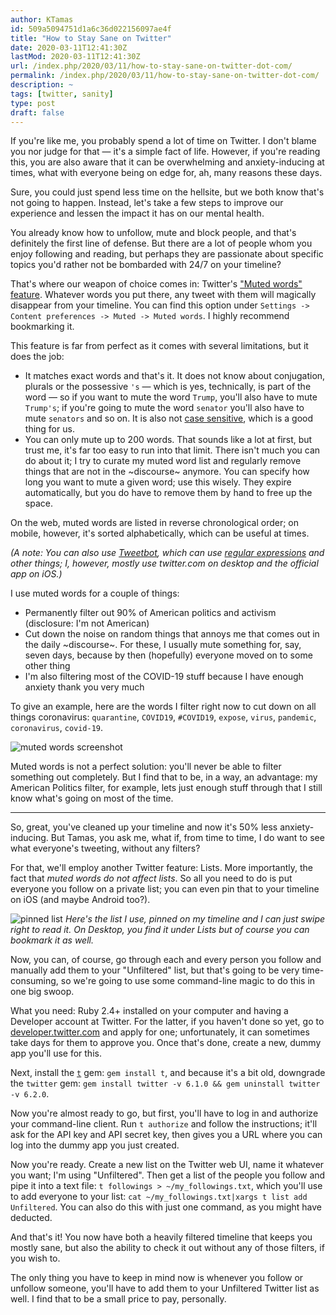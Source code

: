 ```yaml
---
author: KTamas
id: 509a5094751d1a6c36d022156097ae4f
title: "How to Stay Sane on Twitter"
date: 2020-03-11T12:41:30Z
lastMod: 2020-03-11T12:41:30Z
url: /index.php/2020/03/11/how-to-stay-sane-on-twitter-dot-com/
permalink: /index.php/2020/03/11/how-to-stay-sane-on-twitter-dot-com/
description: ~
tags: [twitter, sanity]
type: post
draft: false
---
```

If you're like me, you probably spend a lot of time on Twitter. I don't blame you nor judge for that — it's a simple fact of life. However, if you're reading this, you are also aware that it can be overwhelming and anxiety-inducing at times, what with everyone being on edge for, ah, many reasons these days.

Sure, you could just spend less time on the hellsite, but we both know that's not going to happen.  Instead, let's take a few steps to improve our experience and lessen the impact it has on our mental health.

You already know how to unfollow, mute and block people, and that's definitely the first line of defense. But there are a lot of people whom you enjoy following and reading, but perhaps they are passionate about specific topics you'd rather not be bombarded with 24/7 on your timeline?

That's where our weapon of choice comes in: Twitter's ["Muted words" feature](https://twitter.com/settings/muted_keywords). Whatever words you put there, any tweet with them will magically disappear from your timeline. You can find this option under `Settings -> Content preferences -> Muted -> Muted words`. I highly recommend bookmarking it.

This feature is far from perfect as it comes with several limitations, but it does the job:

* It matches exact words and that's it. It does not know about conjugation, plurals or the possessive `'s` — which is yes, technically, is part of the word — so if you want to mute the word `Trump`, you'll also have to mute `Trump's`; if you're going to mute the word `senator` you'll also have to mute `senators` and so on. It is also not [case sensitive](https://en.wikipedia.org/wiki/Case_sensitivity), which is a good thing for us.
* You can only mute up to 200 words. That sounds like a lot at first, but trust me, it's far too easy to run into that limit. There isn't much you can do about it; I try to curate my muted word list and regularly remove things that are not in the ~discourse~ anymore. You can specify how long you want to mute a given word; use this wisely. They expire automatically, but you do have to remove them by hand to free up the space.

On the web, muted words are listed in reverse chronological order; on mobile, however, it's sorted alphabetically, which can be useful at times.

*(A note: You can also use [Tweetbot](https://tapbots.com/tweetbot/), which can use [regular expressions](https://en.wikipedia.org/wiki/Regular_expression) and other things; I, however, mostly use twitter.com on desktop and the official app on iOS.)*

I use muted words for a couple of things:

* Permanently filter out 90% of American politics and activism (disclosure: I'm not American)
* Cut down the noise on random things that annoys me that comes out in the daily ~discourse~. For these, I usually mute something for, say, seven days, because by then (hopefully) everyone moved on to some other thing
* I'm also filtering most of the COVID-19 stuff because I have enough anxiety thank you very much

To give an example, here are the words I filter right now to cut down on all things coronavirus: `quarantine`, `COVID19`, `#COVID19`, `expose`, `virus`, `pandemic`, `coronavirus`, `covid-19`.

![muted words screenshot](https://i.imgur.com/N4Kdono.jpg)

Muted words is not a perfect solution: you'll never be able to filter something out completely. But I find that to be, in a way, an advantage: my American Politics filter, for example, lets just enough stuff through that I still know what's going on most of the time.

---


So, great, you've cleaned up your timeline and now it's 50% less anxiety-inducing. But Tamas, you ask me, what if, from time to time, I do want to see what everyone's tweeting, without any filters? 

For that, we'll employ another Twitter feature: Lists. More importantly, the fact that *muted words do not affect lists*. So all you need to do is put everyone you follow on a private list; you can even pin that to your timeline on iOS (and maybe Android too?).

![pinned list](https://i.imgur.com/IjMEFqY.jpg)
*Here's the list I use, pinned on my timeline and I can just swipe right to read it. On Desktop, you find it under Lists but of course you can bookmark it as well.* 

Now, you can, of course, go through each and every person you follow and manually add them to your "Unfiltered" list, but that's going to be very time-consuming, so we're going to use some command-line magic to do this in one big swoop.

What you need: Ruby 2.4+ installed on your computer and having a Developer account at Twitter. For the latter, if you haven't done so yet, go to [developer.twitter.com](developer.twitter.com) and apply for one; unfortunately, it can sometimes take days for them to approve you. Once that's done, create a new, dummy app you'll use for this.

Next, install the [`t`](https://github.com/sferik/t) gem: `gem install t`, and because it's a bit old, downgrade the `twitter` gem: `gem install twitter -v 6.1.0 && gem uninstall twitter -v 6.2.0`.

Now you're almost ready to go, but first, you'll have to log in and authorize your command-line client. Run `t authorize` and follow the instructions; it'll ask for the API key and API secret key, then gives you a URL where you can log into the dummy app you just created.

Now you're ready. Create a new list on the Twitter web UI, name it whatever you want; I'm using "Unfiltered". Then get a list of the people you follow and pipe it into a text file: `t followings > ~/my_followings.txt`, which you'll use to add everyone to your list: `cat ~/my_followings.txt|xargs t list add Unfiltered`. You can also do this with just one command, as you might have deducted.

And that's it! You now have both a heavily filtered timeline that keeps you mostly sane, but also the ability to check it out without any of those filters, if you wish to.

The only thing you have to keep in mind now is whenever you follow or unfollow someone, you'll have to add them to your Unfiltered Twitter list as well. I find that to be a small price to pay, personally.